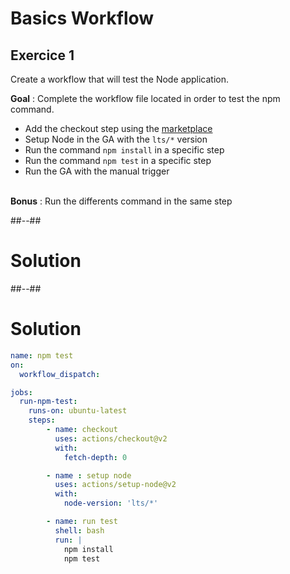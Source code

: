 <!-- .slide: class="exercice" -->

# Basics Workflow
## Exercice 1

Create a workflow that will test the Node application.

**Goal** : Complete the workflow file located in order to test the npm command.

<ul>
    <li class="fragment">Add the checkout step using the <a href="https://github.com/marketplace/actions/checkout">marketplace</a></li>
    <li class="fragment">Setup Node in the GA with the <code>lts/*</code> version</li>
    <li class="fragment">Run the command <code>npm install</code> in a specific step</li>
    <li class="fragment">Run the command <code>npm test</code> in a specific step</li>
    <li class="fragment">Run the GA with the manual trigger</li>
</ul>
<div class="fragment"> </br><strong>Bonus</strong> : Run the differents command in the same step </div>

##--##
<!-- .slide: class="transition blue"-->

# Solution

##--##
<!-- .slide: class="with-code"-->
# Solution

```yaml
name: npm test
on: 
  workflow_dispatch:

jobs:
  run-npm-test:
    runs-on: ubuntu-latest
    steps:
        - name: checkout
          uses: actions/checkout@v2
          with:
            fetch-depth: 0

        - name : setup node
          uses: actions/setup-node@v2
          with:
            node-version: 'lts/*'

        - name: run test
          shell: bash
          run: |  
            npm install
            npm test
```